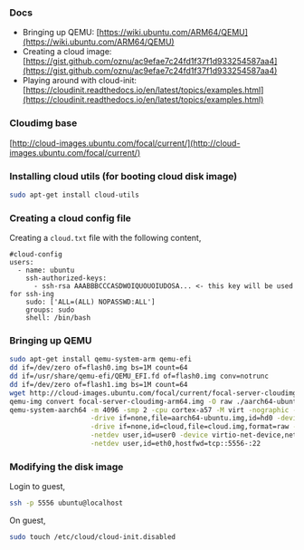 ### Docs

- Bringing up QEMU: [https://wiki.ubuntu.com/ARM64/QEMU](https://wiki.ubuntu.com/ARM64/QEMU)
- Creating a cloud image: [https://gist.github.com/oznu/ac9efae7c24fd1f37f1d933254587aa4](https://gist.github.com/oznu/ac9efae7c24fd1f37f1d933254587aa4)
- Playing around with cloud-init: [https://cloudinit.readthedocs.io/en/latest/topics/examples.html](https://cloudinit.readthedocs.io/en/latest/topics/examples.html)

### Cloudimg base

[http://cloud-images.ubuntu.com/focal/current/](http://cloud-images.ubuntu.com/focal/current/)

### Installing cloud utils (for booting cloud disk image)

```sh
sudo apt-get install cloud-utils
```

### Creating a cloud config file

Creating a `cloud.txt` file with the following content,
```
#cloud-config
users:
  - name: ubuntu
    ssh-authorized-keys:
      - ssh-rsa AAABBBCCCASDWOIQUOUOIUDOSA... <- this key will be used for ssh-ing
    sudo: ['ALL=(ALL) NOPASSWD:ALL']
    groups: sudo
    shell: /bin/bash
```



### Bringing up QEMU

```sh
sudo apt-get install qemu-system-arm qemu-efi
dd if=/dev/zero of=flash0.img bs=1M count=64
dd if=/usr/share/qemu-efi/QEMU_EFI.fd of=flash0.img conv=notrunc
dd if=/dev/zero of=flash1.img bs=1M count=64
wget http://cloud-images.ubuntu.com/focal/current/focal-server-cloudimg-arm64.img
qemu-img convert focal-server-cloudimg-arm64.img -O raw ./aarch64-ubuntu.raw
qemu-system-aarch64 -m 4096 -smp 2 -cpu cortex-a57 -M virt -nographic -pflash flash0.img -pflash flash1.img \
                    -drive if=none,file=aarch64-ubuntu.img,id=hd0 -device virtio-blk-device,drive=hd0 \
                    -drive if=none,id=cloud,file=cloud.img,format=raw -device virtio-blk-device,drive=cloud \
                    -netdev user,id=user0 -device virtio-net-device,netdev=eth0 \
                    -netdev user,id=eth0,hostfwd=tcp::5556-:22
```

### Modifying the disk image

Login to guest,
```sh
ssh -p 5556 ubuntu@localhost
```

On guest,
```sh
sudo touch /etc/cloud/cloud-init.disabled
```
